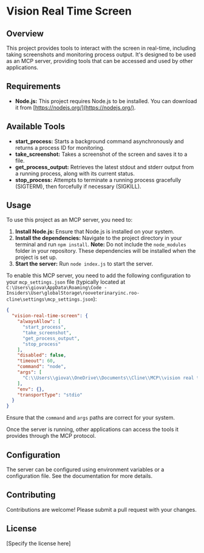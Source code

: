 # Vision Real Time Screen

## Overview

This project provides tools to interact with the screen in real-time, including taking screenshots and monitoring process output. It's designed to be used as an MCP server, providing tools that can be accessed and used by other applications.

## Requirements

*   **Node.js:** This project requires Node.js to be installed. You can download it from [https://nodejs.org/](https://nodejs.org/).

## Available Tools

*   **start\_process:** Starts a background command asynchronously and returns a process ID for monitoring.
*   **take\_screenshot:** Takes a screenshot of the screen and saves it to a file.
*   **get\_process\_output:** Retrieves the latest stdout and stderr output from a running process, along with its current status.
*   **stop\_process:** Attempts to terminate a running process gracefully (SIGTERM), then forcefully if necessary (SIGKILL).

## Usage

To use this project as an MCP server, you need to:

1.  **Install Node.js:** Ensure that Node.js is installed on your system.
2.  **Install the dependencies:** Navigate to the project directory in your terminal and run `npm install`.  **Note:** Do not include the `node_modules` folder in your repository. These dependencies will be installed when the project is set up.
3.  **Start the server:** Run `node index.js` to start the server.

To enable this MCP server, you need to add the following configuration to your `mcp_settings.json` file (typically located at `C:\Users\giova\AppData\Roaming\Code - Insiders\User\globalStorage\rooveterinaryinc.roo-cline\settings\mcp_settings.json`):

```json
{
  "vision-real-time-screen": {
    "alwaysAllow": [
      "start_process",
      "take_screenshot",
      "get_process_output",
      "stop_process"
    ],
    "disabled": false,
    "timeout": 60,
    "command": "node",
    "args": [
      "C:\\Users\\giova\\OneDrive\\Documents\\Cline\\MCP\\vision real time screen\\build\\index.js"
    ],
    "env": {},
    "transportType": "stdio"
  }
}
```

Ensure that the `command` and `args` paths are correct for your system.

Once the server is running, other applications can access the tools it provides through the MCP protocol.

## Configuration

The server can be configured using environment variables or a configuration file. See the documentation for more details.

## Contributing

Contributions are welcome! Please submit a pull request with your changes.

## License

[Specify the license here]